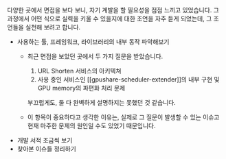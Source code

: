 다양한 곳에서 면접을 보다 보니, 자기 계발을 할 필요성을 점점 느끼고 있었습니다. 그 과정에서 어떤 식으로 실력을 키울 수 있을지에 대한 조언을 자주 듣게 되었는데, 그 조언들을 실천해 보려고 합니다.
- 사용하는 툴, 프레임워크, 라이브러리의 내부 동작 파악해보기
	- 최근 면접을 보았던 곳에서 두 가지 질문을 받았습니다.
		1. URL Shorten 서비스의 아키텍쳐
		2. 사용 중인 서비스인 [[gpushare-scheduler-extender]]의 내부 구현 및 GPU memory의 파편화 처리 문제
		
		부끄럽게도, 둘 다 완벽하게 설명하지는 못했던 것 같습니다. 
	- 이 항목이 중요하다고 생각한 이유는, 실제로 그 질문이 발생할 수 있는 이슈고 현재 마주한 문제의 원인일 수도 있었기 때문입니다. 
- 개발 서적 조금씩 보기
- 찾아본 이슈들 정리하기